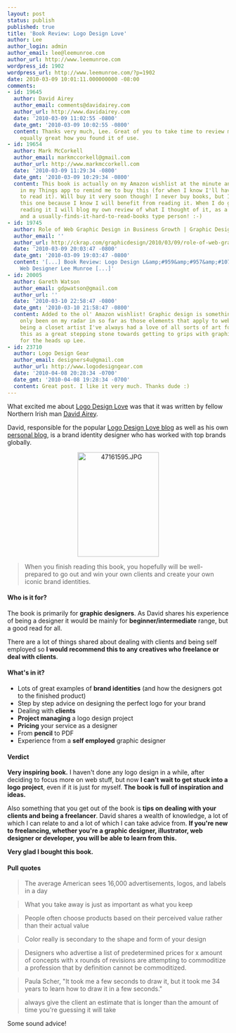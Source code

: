 ```yaml
---
layout: post
status: publish
published: true
title: 'Book Review: Logo Design Love'
author: Lee
author_login: admin
author_email: lee@leemunroe.com
author_url: http://www.leemunroe.com
wordpress_id: 1902
wordpress_url: http://www.leemunroe.com/?p=1902
date: 2010-03-09 10:01:11.000000000 -08:00
comments:
- id: 19645
  author: David Airey
  author_email: comments@davidairey.com
  author_url: http://www.davidairey.com
  date: '2010-03-09 11:02:55 -0800'
  date_gmt: '2010-03-09 10:02:55 -0800'
  content: Thanks very much, Lee. Great of you to take time to review my book, and
    equally great how you found it of use.
- id: 19654
  author: Mark McCorkell
  author_email: markmccorkell@gmail.com
  author_url: http://www.markmccorkell.com
  date: '2010-03-09 11:29:34 -0800'
  date_gmt: '2010-03-09 10:29:34 -0800'
  content: This book is actually on my Amazon wishlist at the minute and have a note
    in my Things app to remind me to buy this (for when I know I'll have the time
    to read it). Will buy it very soon though! I never buy books, but I want to buy
    this one because I know I will benefit from reading it. When I do get around to
    reading it I will blog my own review of what I thought of it, as a logo enthusiast
    and a usually-finds-it-hard-to-read-books type person! :-)
- id: 19745
  author: Role of Web Graphic Design in Business Growth | Graphic Design
  author_email: ''
  author_url: http://ckrap.com/graphicdesign/2010/03/09/role-of-web-graphic-design-in-business-growth/
  date: '2010-03-09 20:03:47 -0800'
  date_gmt: '2010-03-09 19:03:47 -0800'
  content: '[...] Book Review: Logo Design L&amp;#959&amp;#957&amp;#1077 – Freelance
    Web Designer Lee Munroe [...]'
- id: 20005
  author: Gareth Watson
  author_email: gdpwatson@gmail.com
  author_url: ''
  date: '2010-03-10 22:58:47 -0800'
  date_gmt: '2010-03-10 21:58:47 -0800'
  content: Added to the ol' Amazon wishlist! Graphic design is something that has
    only been on my radar in so far as those elements that apply to web design. However
    being a closet artist I've always had a love of all sorts of art forms. I see
    this as a great stepping stone towards getting to grips with graphic design. Thanks
    for the heads up Lee.
- id: 23710
  author: Logo Design Gear
  author_email: designers4u@gmail.com
  author_url: http://www.logodesigngear.com
  date: '2010-04-08 20:28:34 -0700'
  date_gmt: '2010-04-08 19:28:34 -0700'
  content: Great post. I like it very much. Thanks dude :)
---
```

What excited me about <a href="http://www.logodesignlovebook.com/">Logo Design Love</a> was that it was written by fellow Northern Irish man <a href="http://twitter.com/davidairey">David Airey</a>.

David, responsible for the popular <a href="http://www.logodesignlove.com/">Logo Design Love blog</a> as well as his own <a href="http://www.davidairey.com/">personal blog</a>, is a brand identity designer who has worked with top brands globally.

<!--more-->

<div style="text-align:center;"><a href="http://www.amazon.co.uk/gp/product/0321660765?ie=UTF8&tag=leemunroe-21&linkCode=as2&camp=1634&creative=19450&creativeASIN=0321660765"><img src="http://www.leemunroe.com/wp-content/uploads/47161595.jpg" alt="47161595.JPG" border="0" width="185" height="238" /></a></div>

<blockquote>When you finish reading this book, you hopefully will be well-prepared to go out and win your own clients and create your own iconic brand identities.</blockquote>

<h4>Who is it for?</h4>
The book is primarily for <strong>graphic designers</strong>. As David shares his experience of being a designer it would be mainly for <strong>beginner/intermediate</strong> range, but a good read for all.

There are a lot of things shared about dealing with clients and being self employed so <strong>I would recommend this to any creatives who freelance or deal with clients</strong>.

<h4>What's in it?</h4>

<ul>
<li>Lots of great examples of <strong>brand identities</strong> (and how the designers got to the finished product)</li>
<li>Step by step advice on designing the perfect logo for your brand</li>
<li>Dealing with <strong>clients</strong></li>
<li><strong>Project managing</strong> a logo design project</li>
<li><strong>Pricing</strong> your service as a designer</li>
<li>From <strong>pencil</strong> to PDF</li>
<li>Experience from a <strong>self employed</strong> graphic designer</li>
</ul>

<h4>Verdict</h4>

<strong>Very inspiring book.</strong> I haven't done any logo design in a while, after deciding to focus more on web stuff, but now <strong>I can't wait to get stuck into a logo project</strong>, even if it is just for myself. <strong>The book is full of inspiration and ideas.</strong>

Also something that you get out of the book is <strong>tips on dealing with your clients and being a freelancer</strong>. David shares a wealth of knowledge, a lot of which I can relate to and a lot of which I can take advice from. <strong>If you're new to freelancing, whether you're a graphic designer, illustrator, web designer or developer, you will be able to learn from this.</strong>

<strong>Very glad I bought this book.</strong>
 
<h4>Pull quotes</h4>

<blockquote>The average American sees 16,000 advertisements, logos, and labels in a day</blockquote>

<blockquote>What you take away is just as important as what you keep</blockquote>

<blockquote>People often choose products based on their perceived value rather than their actual value</blockquote>

<blockquote>Color really is secondary to the shape and form of your design</blockquote>

<blockquote>Designers who advertise a list of predetermined prices for x amount of concepts with x rounds of revisions are attempting to commoditize a profession that by definition cannot be commoditized.</blockquote>

<blockquote>Paula Scher, "It took me a few seconds to draw it, but it took me 34 years to learn how to draw it in a few seconds."</blockquote>

<blockquote>always give the client an estimate that is longer than the amount of time you're guessing it will take</blockquote>

Some sound advice!
